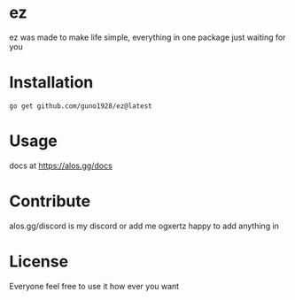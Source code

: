 
# ez

ez was made to make life simple, everything in one package just waiting for you

# Installation



```shell
go get github.com/guno1928/ez@latest
```


# Usage
docs at https://alos.gg/docs




# Contribute

alos.gg/discord is my discord or add me ogxertz happy to add anything in


# License

Everyone feel free to use it how ever you want

